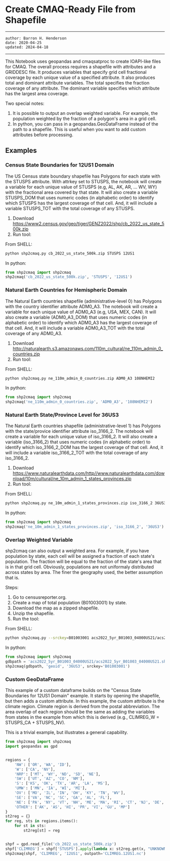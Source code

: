 Create CMAQ-Ready File from Shapefile
=====================================

---
    author: Barron H. Henderson
    date: 2020-04-25
    updated: 2024-04-18
---

This Notebook uses geopandas and cmaqsatproc to create IOAPI-like files for
CMAQ. The overall process requires a shapefile with attributes and a GRIDDESC
file. It produces variables that specify grid cell fractional coverage by each
unique value of a specified attribute. It also produces total and dominant
attribute variables. The total specifies the fraction coverage of any
attribute. The dominant variable specifies which attribute has the largest
area coverage.

Two special notes:

1. It is possible to output an overlap weighted variable. For example, the
   population weighted by the fraction of a polygon's area in a grid cell.
2. In python, you can pass in a geopandas.GeoDataFrame instead of the path
   to a shapefile. This is useful when you want to add custom attributes
   before processing.


Examples
--------

### Census State Boundaries for 12US1 Domain

The US Census state boundary shapefile has Polygons for each state with the
STUSPS attribute. With attrkey set to STUSPS, the notebook will create a
variable for each unique value of STUSPS (e.g, AL, AK, AR, ... WV, WY) with
the fractional area covered by that state. It will also create a
variable STUSPS_DOM that uses numeric codes (in alphabetic order) to
identify which STUSPS has the largest coverage of that cell. And, it will
include a variable STUSPS_TOT with the total coverage of any STUSPS.

1. Download https://www2.census.gov/geo/tiger/GENZ2022/shp/cb_2022_us_state_500k.zip
2. Run tool:

From SHELL:
```bash
python shp2cmaq.py cb_2022_us_state_500k.zip STUSPS 12US1
```

In python:
```python
from shp2cmaq import shp2cmaq
shp2cmaq('cb_2022_us_state_500k.zip', 'STUSPS', '12US1')
```

### Natural Earth Countries for Hemispheric Domain

The Natural Earth countries shapefile (administrative-level 0) has Polygons
with the country identifier attribute ADM0_A3. The notebook will create a
variable for each unique value of ADM0_A3 (e.g, USA, MEX, CAN). It will also
create a variable (ADM0_A3_DOM) that uses numeric codes (in alphabetic order)
to identify which ADM0_A3 has the largest coverage of that cell. And, it will
include a variable ADM0_A3_TOT with the total coverage of any ADM0_A3.

1. Download http://naturalearth.s3.amazonaws.com/110m_cultural/ne_110m_admin_0_countries.zip
2. Run tool:

From SHELL:
```bash
python shp2cmaq.py ne_110m_admin_0_countries.zip ADM0_A3 108NHEMI2
```

In python:
```python
from shp2cmaq import shp2cmaq
shp2cmaq('ne_110m_admin_0_countries.zip', 'ADM0_A3', '108NHEMI2')
```

### Natural Earth State/Province Level for 36US3

The Natural Earth countries shapefile (administrative-level 1) has Polygons
with the state/provice identifier attribute iso_3166_2. The notebook will
create a variable for each unique value of iso_3166_2. It will also
create a variable (iso_3166_2) that uses numeric codes (in alphabetic order)
to identify which iso_3166_2_DOM has the largest coverage of that cell. And,
it will include a variable iso_3166_2_TOT with the total coverage of any
iso_3166_2.

1. Download https://www.naturalearthdata.com/http//www.naturalearthdata.com/download/10m/cultural/ne_10m_admin_1_states_provinces.zip
2. Run tool:

From SHELL:
```bash
python shp2cmaq.py ne_10m_admin_1_states_provinces.zip iso_3166_2 36US3
```

In python:
```python
from shp2cmaq import shp2cmaq
shp2cmaq('ne_10m_admin_1_states_provinces.zip', 'iso_3166_2', '36US3')
```


### Overlap Weighted Variable

shp2cmaq can also output a weighted area. For example, if you have population
by state, each cell will be assigned a fraction of each state's population.
The fraction will be equal to the fraction of the state's area that is in that
grid cell. Obviously, populations are not uniformaly distributed across states
by area. The finer the geography used, the better assumption that is.

Steps:

1. Go to censusreporter.org.
2. Create a map of total population (B01003001) by state.
3. Download the map as a zipped shapefile.
4. Unzip the shapefile.
5. Run the tool:

From SHELL:
```bash
python shp2cmaq.py --srckey=B01003001 acs2022_5yr_B01003_04000US21/acs2022_5yr_B01003_04000US21.shp geoid 36US3
```

In python:
```python
from shp2cmaq import shp2cmaq
gdbpath = 'acs2022_5yr_B01003_04000US21/acs2022_5yr_B01003_04000US21.shp'
shp2cmaq(gdbpath, 'geoid', '36US3', srckey='B01003001')
```

### Custom GeoDataFrame

This example of a custom dataframe builds on the "Census State Boundaries for
12US1 Domain" example. It starts by opening the shapefile, but then adds a
custom attribute. In this example, the custom attribute is the climate region.
Climate region is derived from the postal abbreviation. The area overlap of
each region should be the same as adding the variables from states in the
example from which this is derived (e.g., CLIMREG_W = STUSPS_CA + STUSPS_NV).

This is a trivial example, but illustrates a general capability.

```python
from shp2cmaq import shp2cmaq
import geopandas as gpd


regions = {
    'NW': ['OR', 'WA', 'ID'],
    'W': ['CA', 'NV'],
    'NRP': ['MT', 'WY', 'ND', 'SD', 'NE'],
    'SW': ['UT', 'AZ', 'CO', 'NM'],
    'S': ['KS', 'OK', 'TX', 'AR', 'LA', 'MS'],
    'UMW': ['MN', 'IA', 'WI', 'MI'],
    'OV': ['MO', 'IL', 'IN', 'OH', 'KY', 'TN', 'WV'],
    'SE': ['VA', 'NC', 'SC', 'GA', 'AL', 'FL'],
    'NE': ['PA', 'NY', 'VT', 'NH', 'ME', 'MA', 'RI', 'CT', 'NJ', 'DE', 'MD', 'DC'],
    'OTHER': ['AK', 'AS', 'HI', 'PR', 'VI', 'GU', 'MP']
}
st2reg = {}
for reg, sts in regions.items():
    for st in sts:
        st2reg[st] = reg


shpf = gpd.read_file('cb_2022_us_state_500k.zip')
shpf['CLIMREG'] = shpf['STUSPS'].apply(lambda x: st2reg.get(x, "UNKNOWN"))
shp2cmaq(shpf, 'CLIMREG', '12US1', outpath='CLIMREG.12US1.nc')
```